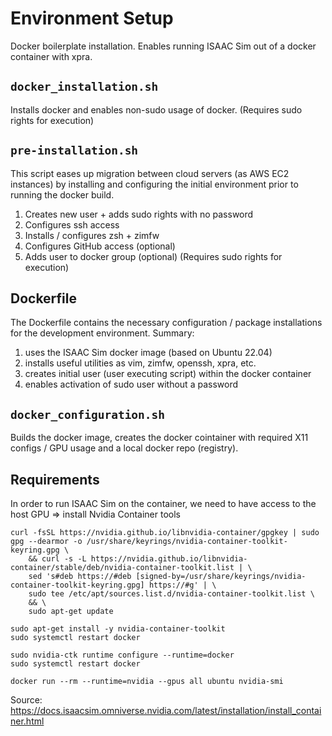 # Environment Setup

Docker boilerplate installation. Enables running ISAAC Sim out of a docker container with xpra.

## ```docker_installation.sh```
Installs docker and enables non-sudo usage of docker.
(Requires sudo rights for execution)

## ```pre-installation.sh```
This script eases up migration between cloud servers (as AWS EC2 instances) by installing and configuring the initial environment prior to running the docker build.
1. Creates new user + adds sudo rights with no password
2. Configures ssh access
3. Installs / configures zsh + zimfw
4. Configures GitHub access (optional)
5. Adds user to docker group (optional)
(Requires sudo rights for execution)

## Dockerfile
The Dockerfile contains the necessary configuration / package installations for the development environment. Summary:
1. uses the ISAAC Sim docker image (based on Ubuntu 22.04)
2. installs useful utilities as vim, zimfw, openssh, xpra, etc.
3. creates initial user (user executing script) within the docker container
4. enables activation of sudo user without a password

## ```docker_configuration.sh```
Builds the docker image, creates the docker cointainer with required X11 configs / GPU usage and a local docker repo (registry).

## Requirements
In order to run ISAAC Sim on the container, we need to have access to the host GPU => install Nvidia Container tools

```
curl -fsSL https://nvidia.github.io/libnvidia-container/gpgkey | sudo gpg --dearmor -o /usr/share/keyrings/nvidia-container-toolkit-keyring.gpg \
    && curl -s -L https://nvidia.github.io/libnvidia-container/stable/deb/nvidia-container-toolkit.list | \
    sed 's#deb https://#deb [signed-by=/usr/share/keyrings/nvidia-container-toolkit-keyring.gpg] https://#g' | \
    sudo tee /etc/apt/sources.list.d/nvidia-container-toolkit.list \
    && \
    sudo apt-get update

sudo apt-get install -y nvidia-container-toolkit
sudo systemctl restart docker

sudo nvidia-ctk runtime configure --runtime=docker
sudo systemctl restart docker

docker run --rm --runtime=nvidia --gpus all ubuntu nvidia-smi
```
Source: https://docs.isaacsim.omniverse.nvidia.com/latest/installation/install_container.html